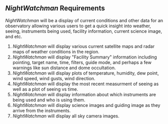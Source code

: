 ## *NightWatchman* Requirements

*NightWatchman* will be a display of current conditions and other data for an observatory allowing various users
to get a quick insight into weather, seeing, instruments being used, facility information, current science image,
and etc.

1. *NightWatchman* will display various current satellite maps and radar maps of weather conditions in the region.
2. *NightWatchman* will display "Facility Summary" information including pointing, target name, time, filters,
   guide mode, and perhaps a few warnings like sun distance and dome occultation.
3. *NightWatchman* will display plots of temperature, humidity, dew point, wind speed, wind gusts, wind direction.
4. *NightWatchman* will display the most recent measurment of seeing as well as a plot of seeing vs time.
5. *NightWatchman* will display information about which instruments are being used and who is using them.
6. *NightWatchman* will display science images and guiding image as they arrive from the instruments.
7. *NightWatchman* will display all sky camera images.

